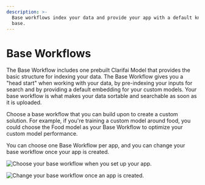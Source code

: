 ```yaml
---
description: >-
  Base workflows index your data and provide your app with a default knowledge
  base.
---
```


# Base Workflows

The Base Workflow includes one prebuilt Clarifai Model that provides the basic structure for indexing your data. The Base Workflow gives you a "head start" when working with your data, by pre-indexing your inputs for search and by providing a default embedding for your custom models. Your base workflow is what makes your data sortable and searchable as soon as it is uploaded.

Choose a base workflow that you can build upon to create a custom solution. For example, if you're training a custom model around food, you could choose the Food model as your Base Workflow to optimize your custom model performance.

You can choose one Base Workflow per app, and you can change your base workflow once your app is created.

![Choose your base workflow when you set up your app.](../../.gitbook/assets/baseworkflowsetup.jpg)

![Change your base workflow once an app is created.](../../.gitbook/assets/changebasewkflw.jpg)

